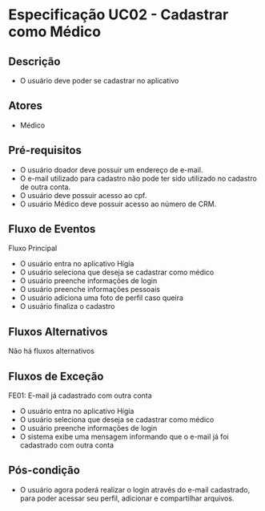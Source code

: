 # Especificação UC02 - Cadastrar como Médico

## Descrição

- O usuário deve poder se cadastrar no aplicativo

## Atores

- Médico

## Pré-requisitos

- O usuário doador deve possuir um endereço de e-mail.
- O e-mail utilizado para cadastro não pode ter sido utilizado no cadastro de outra conta.
- O usuário deve possuir acesso ao cpf.
- O usuário Médico deve possuir acesso ao número de CRM.

## Fluxo de Eventos

Fluxo Principal

- O usuário entra no aplicativo Hígia
- O usuário seleciona que deseja se cadastrar como médico
- O usuário preenche informações de login
- O usuário preenche informações pessoais
- O usuário adiciona uma foto de perfil caso queira
- O usuário finaliza o cadastro

## Fluxos Alternativos

Não há fluxos alternativos

## Fluxos de Exceção

FE01: E-mail já cadastrado com outra conta

- O usuário entra no aplicativo Hígia
- O usuário seleciona que deseja se cadastrar como médico
- O usuário preenche informações de login
- O sistema exibe uma mensagem informando que o e-mail já foi cadastrado com outra conta

## Pós-condição

- O usuário agora poderá realizar o login através do e-mail cadastrado, para poder acessar seu perfil, adicionar e compartilhar arquivos.
